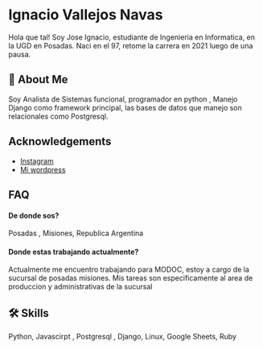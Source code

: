 # Ignacio Vallejos Navas

Hola que tal! 
    Soy Jose Ignacio, estudiante de Ingenieria en Informatica, en la UGD en Posadas.
    Naci en el 97, retome la carrera en 2021 luego de una pausa.  



## 🚀 About Me
Soy Analista de Sistemas funcional, programador en python ,
Manejo Django como framework principal, las bases de datos que manejo son
relacionales como Postgresql.


## Acknowledgements

 - [Instagram ](https://www.instagram.com/ignanavas/)
 - [Mi wordpress ](https://ignanavasportafolio.wordpress.com/)


## FAQ
#### De donde sos?
Posadas , Misiones, Republica Argentina

#### Donde estas trabajando actualmente?

Actualmente me encuentro trabajando para MODOC, estoy a cargo de la sucursal de posadas
misiones. Mis tareas son especificamente al area de produccion y administrativas de la sucursal

## 🛠 Skills
Python, Javascirpt , Postgresql , Django, Linux, Google Sheets, Ruby
